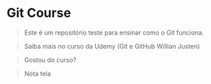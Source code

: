 # Git Course
>Este é um repositório teste para ensinar como o Git funciona.

>Saiba mais no curso da Udemy (Git e GitHub Willian Justen)

>Gostou do curso? 

>Nota tela


